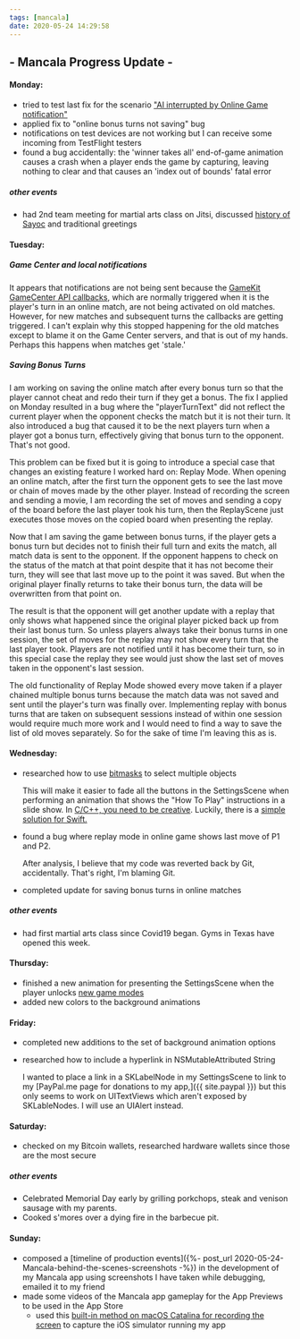```yaml
---
tags: [mancala]
date: 2020-05-24 14:29:58
---
```

## - Mancala Progress Update -
#### Monday:
- tried to test last fix for the scenario <a href="{%- post_url 2020-05-17-finishing-mancala-transition-overhaul -%}#AI-interruption">"AI interrupted by Online Game notification"</a>
- applied fix to "online bonus turns not saving" bug
- notifications on test devices are not working but I can receive some incoming from TestFlight testers
- found a bug accidentally: the 'winner takes all' end-of-game animation causes a crash when a player ends the game by capturing, leaving nothing to clear and that causes an 'index out of bounds' fatal error

##### other events
- had 2nd team meeting for martial arts class on Jitsi, discussed [history of Sayoc](https://sayoc.com/history/) and traditional greetings

#### Tuesday:
##### Game Center and local notifications
It appears that notifications are not being sent because the [GameKit GameCenter API callbacks][gamekit callback], which are normally triggered when it is the player's turn in an online match, are not being activated on old matches. However, for new matches and subsequent turns the callbacks are getting triggered. I can't explain why this stopped happening for the old matches except to blame it on the Game Center servers, and that is out of my hands. Perhaps this happens when matches get 'stale.'
##### Saving Bonus Turns<a name="saving-bonus-turns">
I am working on saving the online match after every bonus turn so that the player cannot cheat and redo their turn if they get a bonus. The fix I applied on Monday resulted in a bug where the "playerTurnText" did not reflect the current player when the opponent checks the match but it is not their turn. It also introduced a bug that caused it to be the next players turn when a player got a bonus turn, effectively giving that bonus turn to the opponent. That's not good.

This problem can be fixed but it is going to introduce a special case that changes an existing feature I worked hard on: Replay Mode. When opening an online match, after the first turn the opponent gets to see the last move or chain of moves made by the other player. Instead of recording the screen and sending a movie, I am recording the set of moves and sending a copy of the board before the last player took his turn, then the ReplayScene just executes those moves on the copied board when presenting the replay.

Now that I am saving the game between bonus turns, if the player gets a bonus turn but decides not to finish their full turn and exits the match, all match data is sent to the opponent. If the opponent happens to check on the status of the match at that point despite that it has not become their turn, they will see that last move up to the point it was saved. But when the original player finally returns to take their bonus turn, the data will be overwritten from that point on.

The result is that the opponent will get another update with a replay that only shows what happened since the original player picked back up from their last bonus turn. So unless players always take their bonus turns in one session, the set of moves for the replay may not show every turn that the last player took. Players are not notified until it has become their turn, so in this special case the replay they see would just show the last set of moves taken in the opponent's last session.

The old functionality of Replay Mode showed every move taken if a player chained multiple bonus turns because the match data was not saved and sent until the player's turn was finally over. Implementing replay with bonus turns that are taken on subsequent sessions instead of within one session would require much more work and I would need to find a way to save the list of old moves separately. So for the sake of time I'm leaving this as is.

#### Wednesday:
- researched how to use [bitmasks][c++ bitmasks] to select multiple objects

  This will make it easier to fade all the buttons in the SettingsScene when performing an animation that shows the "How To Play" instructions in a slide show. In [C/C++, you need to be creative][store bitmask in char]. Luckily, there is a [simple solution for Swift.][bitmasks swift]

- found a bug where replay mode in online game shows last move of P1 and P2.

  After analysis, I believe that my code was reverted back by Git, accidentally. That's right, I'm blaming Git.

- completed update for saving bonus turns in online matches

##### other events
- had first martial arts class since Covid19 began. Gyms in Texas have opened this week.

#### Thursday:
- finished a new animation for presenting the SettingsScene when the player unlocks <a href="{%- post_url 2020-03-13-pandemic-declared -%}#unlock-game-feature">new game modes</a>
- added new colors to the background animations

#### Friday:
- completed new additions to the set of background animation options

- researched how to include a hyperlink in NSMutableAttributed String

  I wanted to place a link in a SKLabelNode in my SettingsScene to link to my [PayPal.me page for donations to my app,]({{ site.paypal }}) but this only seems to work on UITextViews which aren't exposed by SKLableNodes. I will use an UIAlert instead.

#### Saturday:
- checked on my Bitcoin wallets, researched hardware wallets since those are the most secure

##### other events
- Celebrated Memorial Day early by grilling porkchops, steak and venison sausage with my parents.
- Cooked s'mores over a dying fire in the barbecue pit.

#### Sunday:
- composed a [timeline of production events]({%- post_url 2020-05-24-Mancala-behind-the-scenes-screenshots -%}) in the development of my Mancala app using screenshots I have taken while debugging, emailed it to my friend
- made some videos of the Mancala app gameplay for the App Previews to be used in the App Store
  + used this [built-in method on macOS Catalina for recording the screen][macos screen rec] to capture the iOS simulator running my app

[gamekit callback]: https://developer.apple.com/documentation/gamekit/gkturnbasedeventlistener/1521017-player
[bitmasks swift]: https://cocoacasts.com/how-to-work-with-bitmasks-in-swift/
[c++ bitmasks]: https://stackoverflow.com/questions/18591924/how-to-use-bitmask/18592049#18592049
[store bitmask in char]: https://stackoverflow.com/questions/3289065/how-to-store-8-bits-in-char-using-c
[macos screen rec]: https://www.imore.com/screenshot-mac

